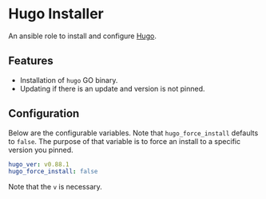 # Hugo Installer

An ansible role to install and configure [Hugo](https://gohugo.io/).

## Features

- Installation of `hugo` GO binary.
- Updating if there is an update and version is not pinned.

## Configuration

Below are the configurable variables.  Note that `hugo_force_install` defaults to `false`. The purpose of that variable is to force an install to a specific version you pinned.

```yaml
hugo_ver: v0.88.1
hugo_force_install: false
```
Note that the `v` is necessary.
